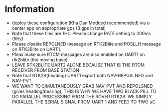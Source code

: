 # Information
  - deploy these configuration (Kha Dan Modded recommended) via u-center app on appropriate gps (3 gps in total)
  - Note that these files are 1Hz. Please change RATE setting to 200ms (5Hz)
  - Please disable REPOLNED message on RTK2Blite and POSLLH message on RTK2Blite on UART1.
  - Pleas make sure RTCM messages are also enabled on UART1 on rtk2blite (the moving base).
  - LEAVE RTK2BLITE UART2 ALONE BECAUSE THAT IS THE RTCM RECEIVER FROM BASE STATION
  - Note that RTK2B(heading) UART1 export both NAV-REPOSLNED and NAV-PVT.
  - WE WANT TO SIMULTANEOUSLY GRAB NAV-PVT AND REPOLSNED (gives heading/bearing), THIS IS WHY WE HAVE TWO BLACK PILL TO DO PARALLEL PROCESSING FROM THE ROVER RTK2B. WE SIMPLY PARALLEL THE SERIAL SIGNAL FROM UART 1 AND FEED TO TWO uC
